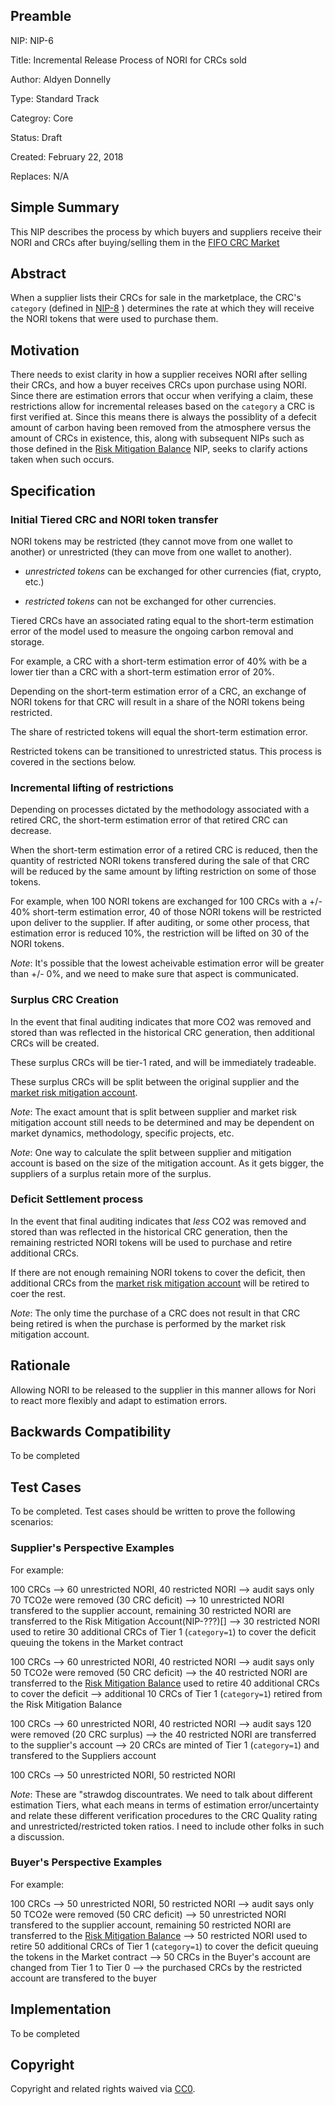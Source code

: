 ## Preamble

  NIP: NIP-6

  Title: Incremental Release Process of NORI for CRCs sold

  Author: Aldyen Donnelly

  Type: Standard Track

  Categroy: Core

  Status: Draft

  Created: February 22, 2018

  Replaces: N/A

## Simple Summary
This NIP describes the process by which buyers and suppliers receive their NORI and CRCs after buying/selling them in the [FIFO CRC Market]()

## Abstract
When a supplier lists their CRCs for sale in the marketplace, the CRC's `category` (defined in [NIP-8](https://github.com/nori-dot-eco/NIPs/blob/NIP-8-Carbon-Removal-Claim/NIP8_CarbonRemovalClaim.md) ) determines the rate at which they will receive the NORI tokens that were used to purchase them.  

## Motivation
There needs to exist clarity in how a supplier receives NORI after selling their CRCs, and how a buyer receives CRCs upon purchase using NORI. Since there are estimation errors that occur when verifying a claim, these restrictions allow for incremental releases based on the `category` a CRC is first verified at. Since this means there is always the possiblity of a defecit amount of carbon having been removed from the atmosphere versus the amount of CRCs in existence, this, along with subsequent NIPs such as those defined in the [Risk Mitigation Balance]() NIP, seeks to clarify actions taken when such occurs.

## Specification

### Initial Tiered CRC and NORI token transfer

NORI tokens may be restricted (they cannot move from one wallet to another) or unrestricted
(they can move from one wallet to another). 

 * _unrestricted tokens_ can be exchanged for other currencies (fiat, crypto, etc.)
 
 * _restricted tokens_ can not be exchanged for other currencies.

Tiered CRCs have an associated rating equal to the short-term estimation error
of the model used to measure the ongoing carbon removal and storage.

For example, a CRC with a short-term estimation error of 40% with be a lower tier
than a CRC with a short-term estimation error of 20%.

Depending on the short-term estimation error of a CRC, an exchange of NORI
tokens for that CRC will result in a share of the NORI tokens being restricted.

The share of restricted tokens will equal the short-term estimation error.

Restricted tokens can be transitioned to unrestricted status. This process
is covered in the sections below.

### Incremental lifting of restrictions

Depending on processes dictated by the methodology associated with a retired CRC,
the short-term estimation error of that retired CRC can decrease.

When the short-term estimation error of a retired CRC is reduced, then the quantity
of restricted NORI tokens transfered during the sale of that CRC will be reduced
by the same amount by lifting restriction on some of those tokens.

For example, when 100 NORI tokens are exchanged for 100 CRCs with a +/- 40% short-term
estimation error, 40 of those NORI tokens will be restricted upon deliver to the
supplier. If after auditing, or some other process, that estimation error is reduced
10%, the restriction will be lifted on 30 of the NORI tokens.

_Note_: It's possible that the lowest acheivable estimation error will be greater
than +/- 0%, and we need to make sure that aspect is communicated.

### Surplus CRC Creation

In the event that final auditing indicates that more CO2 was removed and stored
than was reflected in the historical CRC generation, then additional CRCs will
be created.

These surplus CRCs will be tier-1 rated, and will be immediately tradeable.

These surplus CRCs will be split between the original supplier and
the [market risk mitigation account](section-???).

_Note_: The exact amount that is split between supplier and market risk
mitigation account still needs to be determined and may be dependent
on market dynamics, methodology, specific projects, etc.

_Note_: One way to calculate the split between supplier and mitigation account
is based on the size of the mitigation account. As it gets bigger, the
suppliers of a surplus retain more of the surplus.

### Deficit Settlement process

In the event that final auditing indicates that _less_ CO2 was removed and stored
than was reflected in the historical CRC generation, then the remaining restricted
NORI tokens will be used to purchase and retire additional CRCs.

If there are not enough remaining NORI tokens to cover the deficit, then
additional CRCs from the [market risk mitigation account](section-???) will
be retired to coer the rest.

_Note_: The only time the purchase of a CRC does not result in that CRC
being retired is when the purchase is performed by the market risk mitigation
account.

## Rationale
Allowing NORI to be released to the supplier in this manner allows for Nori to react more flexibly and adapt to estimation errors.

## Backwards Compatibility
To be completed

## Test Cases
To be completed. Test cases should be written to prove the following scenarios:

### Supplier's Perspective Examples
For example:

100 CRCs
--> 60 unrestricted NORI, 40 restricted NORI
--> audit says only 70 TCO2e were removed (30 CRC deficit)
--> 10 unrestricted NORI transfered to the supplier account, remaining 30 restricted NORI are transferred to the Risk Mitigation Account(NIP-???)[]
--> 30 restricted NORI used to retire 30 additional CRCs of Tier 1 (`category=1`) to cover the deficit queuing the tokens in the Market contract

100 CRCs
--> 60 unrestricted NORI, 40 restricted NORI
--> audit says only 50 TCO2e were removed (50 CRC deficit)
--> the 40 restricted NORI are transferred to the [Risk Mitigation Balance]() used to retire 40 additional CRCs to cover the deficit
--> additional 10 CRCs of Tier 1 (`category=1`) retired from the Risk Mitigation Balance

100 CRCs
--> 60 unrestricted NORI, 40 restricted NORI
--> audit says 120 were removed (20 CRC surplus)
--> the 40 restricted NORI are transferred to the supplier's account
--> 20 CRCs are minted of Tier 1 (`category=1`) and transfered to the Suppliers account

100 CRCs
--> 50 unrestricted NORI, 50 restricted NORI


_Note_: These are "strawdog discountrates. We need to talk about different estimation Tiers, what
each means in terms of estimation error/uncertainty and relate these
different verification procedures to the CRC Quality rating and unrestricted/restricted token ratios.
I need to include other folks in such a discussion.


### Buyer's Perspective Examples
For example:

100 CRCs
--> 50 unrestricted NORI, 50 restricted NORI
--> audit says only 50 TCO2e were removed (50 CRC deficit)
--> 50 unrestricted NORI transfered to the supplier account, remaining 50 restricted NORI are transferred to the [Risk Mitigation Balance]()
--> 50 restricted NORI used to retire 50 additional CRCs of Tier 1 (`category=1`) to cover the deficit queuing the tokens in the Market contract
--> 50 CRCs in the Buyer's account are changed from Tier 1 to Tier 0
--> the purchased CRCs by the restricted account are transfered to the buyer

## Implementation
To be completed

## Copyright
Copyright and related rights waived via [CC0](https://creativecommons.org/publicdomain/zero/1.0/).
